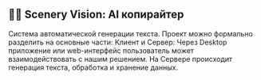 ## 👩‍💻 Scenery Vision: AI копирайтер

Система автоматической генерации текста. Проект
можно формально разделить на основные части: Клиент и Сервер:
Через Desktop приложение или web-интерфейс пользователь может
взаимодействовать с нашим решением. На Сервере происходит
генерация текста, обработка и хранение данных.

<!--

**Here are some ideas to get you started:**

🙋‍♀️ A short introduction - what is your organization all about?
🌈 Contribution guidelines - how can the community get involved?
👩‍💻 Useful resources - where can the community find your docs? Is there anything else the community should know?
🍿 Fun facts - what does your team eat for breakfast?
🧙 Remember, you can do mighty things with the power of [Markdown](https://docs.github.com/github/writing-on-github/getting-started-with-writing-and-formatting-on-github/basic-writing-and-formatting-syntax)
-->
